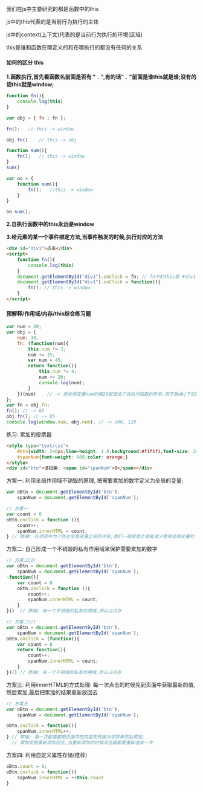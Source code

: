  我们在js中主要研究的都是函数中的this  
 
 js中的this代表的是当前行为执行的主体  
 
 js中的context(上下文)代表的是当前行为执行的环境(区域)  
 
 this是谁和函数在哪定义的和在哪执行的都没有任何的关系  

#### 如何的区分 this

**1.函数执行,首先看函数名前面是否有  " `.` ",有的话" `.` "前面是谁this就是谁;没有的话this就是window;**

```javascript
function fn(){
    console.log(this)
}

var obj = { fn : fn };

fn();   // this -> window

obj.fn()    // this -> obj

function sum(){
    fn();   // this -> window
}
sum() 

var oo = {
    function sum(){
        fn();   //this -> window
    }
}

oo.sum();
```

**2.自执行函数中的this永远是window** 

**3.给元素的某一个事件绑定方法,当事件触发的时候,执行对应的方法**

```html
<div id="div1">点击</div>
<script>
    function fn(){
        console.log(this)
    }
    document.getElementById("div1").onClick = fn; // fn中的this是 #div1
    document.getElementById("div1").onClick = function(){
        fn(); // this -> window
    }
</script>
```

#### 预解释/作用域/内存/this综合练习题  

```javascript
var num = 20;
var obj = {
    num: 30,
    fn: (function(num){
        this.num *= 3;
        num += 15;
        var num = 45;
        return function(){
            this.num *= 4;
            num += 20;
            console.log(num);
        }
    })(num)    // -> 把全局变量num的值20赋值给了自执行函数的形参,而不是obj下的30,如果想是obj下的30,我们需要写obj.num
};
var fn = obj.fn;
fn(); // -> 65
obj.fn(); // -> 85
console.log(window.num, obj.num); // -> 240, 120
```
 

练习: 累加的投票器

```html
<style type="text/css">
	#btn{width: 240px;line-height: 1.8;background:#f1f1f1;font-size: 24px;text-align: center;margin: 200px auto;cursor: pointer;user-select: none;}
	#spanNum{font-weight: 600;color: orange;}
</style>
<div id="btn">请投票: <span id="spanNum">0</span></div>
```

方案一: 利用全局作用域不销毁的原理, 把需要累加的数字定义为全局的变量;

```javascript
var oBtn = document.getElementById('btn'),
	spanNum = document.getElementById('spanNum');

// 方案一
var count = 0
oBtn.onclick = function (){
	count++;
	spanNum.innerHTML = count;
} // 弊端: 在项目中为了防止全局变量之间的冲突,我们一般是禁止或者减少使用全局变量的
```

方案二: 自己形成一个不销毁的私有作用域来保护需要累加的数字

```javascript
// 方案二(1)
var oBtn = document.getElementById('btn'),
	spanNum = document.getElementById('spanNum');
~function(){
    var count = 0
    oBtn.onclick = function (){
    	count++;
    	spanNum.innerHTML = count;
    } 
}()  // 弊端: 有一个不销毁的私有作用域,所以占内存
```
```javascript
// 方案二(2)
var oBtn = document.getElementById('btn'),
	spanNum = document.getElementById('spanNum');
oBtn.onclick = (function(){
    var count = 0
    return function(){
        count++;
        spanNum.innerHTML = count;
    }
})() // 弊端: 有一个不销毁的私有作用域,所以占内存
```

方案三: 利用innerHTML的方式处理: 每一次点击的时候先到页面中获取最新的值,然后累加,最后把累加的结果重新放回去

```javascript
// 方案三
var oBtn = document.getElementById('btn'),
	spanNum = document.getElementById('spanNum');

oBtn.onclick = function(){
    spanNum.innerHTML++;
} // 弊端: 每一次都需要把页面中的内容先转换为字符串然后累加,
  // 累加完再重新添加回去,当重新添加的时候浏览器都要重新渲染一次
```

方案四: 利用自定义属性存储(推荐)

```javascript
oBtn.count = 0;
oBtn.onclick = function(){
    sapnNum.innerHTML = ++this.count
}
```
